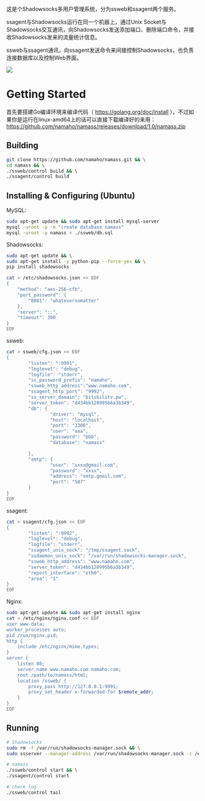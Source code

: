 这是个Shadowsocks多用户管理系统，分为ssweb和ssagent两个服务。

ssagent与Shadowsocks运行在同一个机器上，通过Unix Socket与Shadowsocks交互通讯，向Shadowsocks发送添加端口、删除端口命令，并接收Shadowsocks发来的流量统计信息。

ssweb与ssagent通讯，向ssagent发送命令来间接控制Shadowsocks，也负责连接数据库以及控制Web界面。

<img src='arch.png'>

# Getting Started

首先要搭建Go编译环境来编译代码（ https://golang.org/doc/install ），不过如果你是运行在linux-amd64上的话可以直接下载编译好的来用：https://github.com/namaho/namass/releases/download/1.0/namass.zip

## Building 
```bash
git clone https://github.com/namaho/namass.git && \
cd namass && \
./ssweb/control build && \
./ssagent/control build 
```

## Installing & Configuring (Ubuntu)
MySQL:
```bash
sudo apt-get update && sudo apt-get install mysql-server
mysql -uroot -p -e "create database namass"
mysql -uroot -p namass < ./ssweb/db.sql
```

Shadowsocks:
```bash
sudo apt-get update && \
sudo apt-get install -y python-pip --force-yes && \
pip install shadowsocks

cat > /etc/shadowsocks.json << EOF
{
    "method": "aes-256-cfb",
    "port_password": {
        "8081": "whatevernomatter"
    },
    "server": "::",
    "timeout": 300
}
EOF
```

ssweb:
```bash
cat > ssweb/cfg.json << EOF
{
        "listen": ":9991",
        "loglevel": "debug",
        "logfile": "stderr",
        "ss_password_prefix": "namaho",
        "ssweb_http_address":"www.namaho.com",
        "ssagent_http_port": "9992",
        "ss_server_domain": "bilibilitv.pw",
        "server_token": "d434bb120995b6a3b349",
        "db": {
                "driver": "mysql",
                "host": "localhost",
                "port": "3306",
                "user": "aaa",
                "password": "bbb",
                "database": "namass"

        },
        "smtp": {
                "user": "xxxx@gmail.com",
                "password": "xxxx",
                "address": "smtp.gmail.com",
                "port": "587"
        }
}
EOF
```

ssagent:
```bash
cat > ssagent/cfg.json << EOF
{
        "listen": ":9992",
        "loglevel": "debug",
        "logfile": "stderr",
        "ssagent_unix_sock": "/tmp/ssagent.sock",
        "ssdaemon_unix_sock": "/var/run/shadowsocks-manager.sock",
        "ssweb_http_address": "www.namaho.com",
        "server_token": "d434bb120995b6a3b349",
        "report_interface": "eth0",
        "area": "1"
}
EOF
```

Nginx:
```bash
sudo apt-get update && sudo apt-get install nginx
cat > /etc/nginx/nginx.conf << EOF
user www-data;
worker_processes auto;
pid /run/nginx.pid;
http {
    include /etc/nginx/mime.types;
}
server {
    listen 80;
    server_name www.namaho.com namaho.com;
    root /path/to/namass/html;
    location /ssweb/ {
        proxy_pass http://127.0.0.1:9991;
        proxy_set_header x-forwarded-for $remote_addr;
    }
}
EOF
```

## Running
```bash
# Shadowsocks
sudo rm -f /var/run/shadowsocks-manager.sock && \
sudo ssserver --manager-address /var/run/shadowsocks-manager.sock -c /etc/shadowsocks.json -d start

# namass
./ssweb/control start && \
./ssagent/control start

# check log
./ssweb/control tail
```
